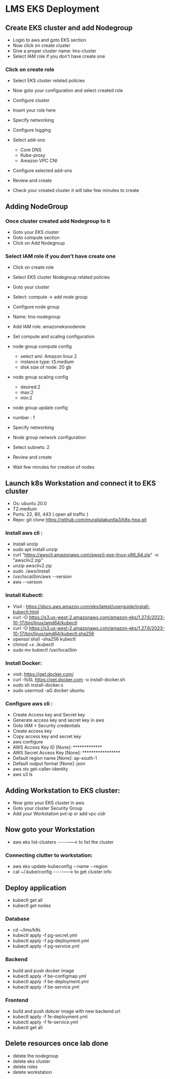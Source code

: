 # LMS EKS Deployment

## Create EKS cluster and add Nodegroup

- Login to aws and goto EKS section
- Now click on create cluster
- Give a proper cluster name: lms-cluster
- Select IAM role if you don’t have create one

### Click on create role 
- Select EKS cluster related policies
- Now goto your configuration and select created role
- Configure cluster
- Insert your role here

- Specify networking

- Configure logging

- Select add-ons
  - Core DNS
  - Kube-proxy
  - Amazon VPC CNI

- Configure selected add-ons
- Review and create
- Check your created cluster it will take few minutes to create

## Adding NodeGroup

### Once cluster created add Nodegroup to it
- Goto your EKS cluster
- Goto compute section
- Click on Add Nodegroup

### Select IAM role if you don’t have create one
- Click on create role 
- Select EKS cluster Nodegroup related policies

- Goto your cluster
- Select: compute -> add node group
- Configure node group
- Name: lms-nodegroup
- Add IAM role: amazoneksnoderole


- Set compute and scaling configuration
- node group  compute config
  - select ami: Amazon linux 2
  - instance type: t3.medium
  - disk size of node: 20 gb
- node group scaling config
  - desired:2
  - max:2
  - min:2
- node group update config
 - number : 1
- Specify networking
- Node group network configuration
- Select subnets: 2

- Review and create
- Wait few minutes for creation of nodes


## Launch k8s Workstation and connect it to EKS cluster
 - Os: ubuntu 20.0
 - T2.medium
 - Ports: 22, 80, 443 ( open all traffic )
- Repo: git clone https://github.com/muralialakuntla3/k8s-hpa.git
### Install aws cli :
- Install unzip
- sudo apt install unzip
- curl "https://awscli.amazonaws.com/awscli-exe-linux-x86_64.zip" -o "awscliv2.zip"
- unzip awscliv2.zip
- sudo ./aws/install
- /usr/local/bin/aws --version
- aws --version
### Install Kubectl:
- Visit : https://docs.aws.amazon.com/eks/latest/userguide/install-kubectl.html
- curl -O https://s3.us-west-2.amazonaws.com/amazon-eks/1.27.6/2023-10-17/bin/linux/amd64/kubectl
- curl -O https://s3.us-west-2.amazonaws.com/amazon-eks/1.27.6/2023-10-17/bin/linux/amd64/kubectl.sha256
- openssl sha1 -sha256 kubectl
- chmod +x ./kubectl
- sudo mv kubectl /usr/local/bin
### Install Docker:
- visit: https://get.docker.com/
- curl -fsSL https://get.docker.com -o install-docker.sh
- sudo sh install-docker.s
 - sudo usermod -aG docker ubuntu
### Configure aws cli :
- Create Access key and Secret key
- Generate access key and secret key in aws
- Goto IAM > Security credentials
- Create access key
- Copy access key and secret key
- aws configure
- AWS Access Key ID [None]: *************
- AWS Secret Access Key [None]: *****************
- Default region name [None]: ap-south-1
- Default output format [None]: json
- aws sts get-caller-identity
- aws s3 ls

## Adding Workstation to EKS cluster:
- Now goto your EKS cluster in aws
- Goto your cluster Security Group
- Add your Workstation pvt-ip or add vpc cidr

## Now goto your Workstation
- aws eks list-clusters   -------> to list the cluster
### Connecting clutter to workstation:
- aws eks update-kubeconfig --name <cluster name> --region <region name>
- cat ~/.kube/config    -------> to get cluster info

## Deploy application
- kubectl get all
- kubectl get nodes

### Database
- cd ~/lms/k8s
- kubectl apply -f pg-secret.yml
- kubectl apply -f pg-deployment.yml
- kubectl apply -f pg-service.yml

### Backend
- build and push docker image
- kubectl apply -f be-configmap.yml
- kubectl apply -f be-deployment.yml
- kubectl apply -f be-service.yml

### Frontend
- build and push dokcer image with new backend url
- kubectl apply -f fe-deployment.yml
- kubectl apply -f fe-service.yml
- kubectl get all

## Delete resources once lab done
- delete the nodegroup
- delete eks cluster
- delete roles
- delete workstation

